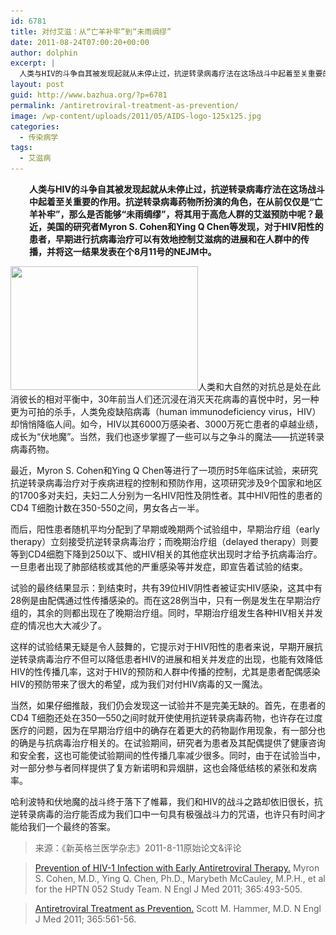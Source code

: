 ```yaml
---
id: 6781
title: 对付艾滋：从“亡羊补牢”到“未雨绸缪”
date: 2011-08-24T07:00:20+00:00
author: dolphin
excerpt: |
  人类与HIV的斗争自其被发现起就从未停止过，抗逆转录病毒疗法在这场战斗中起着至关重要的作用。抗逆转录病毒药物所扮演的角色，在从前仅仅是“亡羊补牢”，那么是否能够“未雨绸缪”，将其用于高危人群的艾滋预防中呢？
layout: post
guid: http://www.bazhua.org/?p=6781
permalink: /antiretroviral-treatment-as-prevention/
image: /wp-content/uploads/2011/05/AIDS-logo-125x125.jpg
categories:
  - 传染病学
tags:
  - 艾滋病
---
```

<p style="padding-left: 30px;">
  <strong>人类与HIV的斗争自其被发现起就从未停止过，抗逆转录病毒疗法在这场战斗中起着至关重要的作用。抗逆转录病毒药物所扮演的角色，在从前仅仅是“亡羊补牢”，那么是否能够“未雨绸缪”，将其用于高危人群的艾滋预防中呢？最近，美国的研究者Myron S. Cohen和Ying Q Chen等发现，对于HIV阳性的患者，早期进行抗病毒治疗可以有效地控制艾滋病的进展和在人群中的传播，并将这一结果发表在个8月11号的NEJM中。</strong>
</p>

[<img class="alignright size-medium wp-image-5145" title="APTOPIX India World Aids Day" src="/wp-content/uploads/2011/05/AIDS-logo-300x198.jpg" alt="" width="300" height="198" srcset="/wp-content/uploads/2011/05/AIDS-logo-300x198.jpg 300w, /wp-content/uploads/2011/05/AIDS-logo-150x99.jpg 150w, /wp-content/uploads/2011/05/AIDS-logo.jpg 589w" sizes="(max-width: 300px) 100vw, 300px" />](/wp-content/uploads/2011/05/AIDS-logo.jpg)人类和大自然的对抗总是处在此消彼长的相对平衡中，30年前当人们还沉浸在消灭天花病毒的喜悦中时，另一种更为可拍的杀手，人类免疫缺陷病毒（human immunodeficiency virus，HIV）却悄悄降临人间。如今，HIV以其6000万感染者、3000万死亡患者的卓越业绩，成长为“伏地魔”。当然，我们也逐步掌握了一些可以与之争斗的魔法——抗逆转录病毒药物。

最近，Myron S. Cohen和Ying Q Chen等进行了一项历时5年临床试验，来研究抗逆转录病毒治疗对于疾病进程的控制和预防作用，这项研究涉及9个国家和地区的1700多对夫妇，夫妇二人分别为一名HIV阳性及阴性者。其中HIV阳性的患者的CD4 T细胞计数在350-550之间，男女各占一半。

而后，阳性患者随机平均分配到了早期或晚期两个试验组中，早期治疗组（early therapy）立刻接受抗逆转录病毒治疗；而晚期治疗组（delayed therapy）则要等到CD4细胞下降到250以下、或HIV相关的其他症状出现时才给予抗病毒治疗。一旦患者出现了肺部结核或其他的严重感染等并发症，即宣告着试验的结束。

试验的最终结果显示：到结束时，共有39位HIV阴性者被证实HIV感染，这其中有28例是由配偶通过性传播感染的。而在这28例当中，只有一例是发生在早期治疗组的，其余的则都出现在了晚期治疗组。同时，早期治疗组发生各种HIV相关并发症的情况也大大减少了。

这样的试验结果无疑是令人鼓舞的，它提示对于HIV阳性的患者来说，早期开展抗逆转录病毒治疗不但可以降低患者HIV的进展和相关并发症的出现，也能有效降低HIV的性传播几率，这对于HIV的预防和人群中传播的控制，尤其是患者配偶感染HIV的预防带来了很大的希望，成为我们对付HIV病毒的又一魔法。

当然，如果仔细推敲，我们仍会发现这一试验并不是完美无缺的。首先，在患者的CD4 T细胞还处在350—550之间时就开使使用抗逆转录病毒药物，也许存在过度医疗的问题，因为在早期治疗组中的确存在着更大的药物副作用现象，有一部分也的确是与抗病毒治疗相关的。在试验期间，研究者为患者及其配偶提供了健康咨询和安全套，这也可能使试验期间的性传播几率减少很多。同时，由于在试验当中，对一部分参与者同样提供了复方新诺明和异烟肼，这也会降低结核的紧张和发病率。

哈利波特和伏地魔的战斗终于落下了帷幕，我们和HIV的战斗之路却依旧很长，抗逆转录病毒的治疗能否成为我们口中一句具有极强战斗力的咒语，也许只有时间才能给我们一个最终的答案。

> 来源：《新英格兰医学杂志》2011-8-11原始论文&评论
  
> [Prevention of HIV-1 Infection with Early Antiretroviral Therapy.](http://www.nejm.org/doi/full/10.1056/NEJMoa1105243) Myron S. Cohen, M.D., Ying Q. Chen, Ph.D., Marybeth McCauley, M.P.H., et al for the HPTN 052 Study Team. N Engl J Med 2011; 365:493-505.
  
> [Antiretroviral Treatment as Prevention.](http://www.nejm.org/doi/full/10.1056/NEJMe1107487) Scott M. Hammer, M.D. N Engl J Med 2011; 365:561-56.
